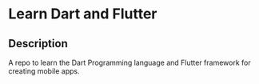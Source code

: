 # Learn Dart and Flutter

## Description

A repo to learn the Dart Programming language and Flutter framework for creating mobile apps.
